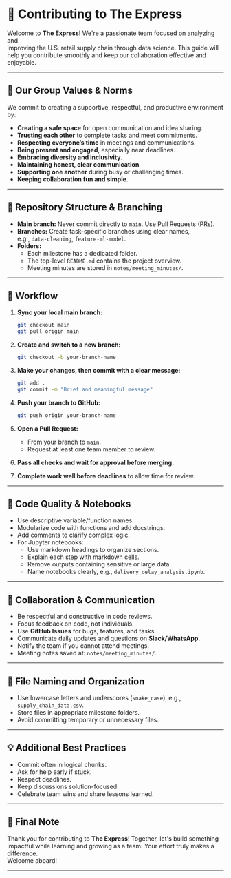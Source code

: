 # 🤝 Contributing to The Express

Welcome to **The Express**! We're a passionate team focused on analyzing and  
improving the U.S. retail supply chain through data science. This guide will  
help you contribute smoothly and keep our collaboration effective and enjoyable.

---

## 🎯 Our Group Values & Norms

We commit to creating a supportive, respectful, and productive environment by:

- **Creating a safe space** for open communication and idea sharing.
- **Trusting each other** to complete tasks and meet commitments.
- **Respecting everyone’s time** in meetings and communications.
- **Being present and engaged**, especially near deadlines.
- **Embracing diversity and inclusivity**.
- **Maintaining honest, clear communication**.
- **Supporting one another** during busy or challenging times.
- **Keeping collaboration fun and simple**.

---

## 📁 Repository Structure & Branching

- **Main branch:** Never commit directly to `main`. Use Pull Requests (PRs).
- **Branches:** Create task-specific branches using clear names,  
  e.g., `data-cleaning`, `feature-ml-model`.
- **Folders:**  
  - Each milestone has a dedicated folder.  
  - The top-level `README.md` contains the project overview.  
  - Meeting minutes are stored in `notes/meeting_minutes/`.

---

## 🔄 Workflow

1. **Sync your local main branch:**

    ```bash
    git checkout main
    git pull origin main
    ```

2. **Create and switch to a new branch:**

    ```bash
    git checkout -b your-branch-name
    ```

3. **Make your changes, then commit with a clear message:**

    ```bash
    git add .
    git commit -m "Brief and meaningful message"
    ```

4. **Push your branch to GitHub:**

    ```bash
    git push origin your-branch-name
    ```

5. **Open a Pull Request:**

    - From your branch to `main`.
    - Request at least one team member to review.

6. **Pass all checks and wait for approval before merging.**

7. **Complete work well before deadlines** to allow time for review.

---

## 🧹 Code Quality & Notebooks

- Use descriptive variable/function names.
- Modularize code with functions and add docstrings.
- Add comments to clarify complex logic.
- For Jupyter notebooks:  
  - Use markdown headings to organize sections.  
  - Explain each step with markdown cells.  
  - Remove outputs containing sensitive or large data.  
  - Name notebooks clearly, e.g., `delivery_delay_analysis.ipynb`.

---

## 🙌 Collaboration & Communication

- Be respectful and constructive in code reviews.
- Focus feedback on code, not individuals.
- Use **GitHub Issues** for bugs, features, and tasks.
- Communicate daily updates and questions on **Slack/WhatsApp**.
- Notify the team if you cannot attend meetings.
- Meeting notes saved at: `notes/meeting_minutes/`.

---

## 🔐 File Naming and Organization

- Use lowercase letters and underscores (`snake_case`), e.g., `supply_chain_data.csv`.
- Store files in appropriate milestone folders.
- Avoid committing temporary or unnecessary files.

---

## 💡 Additional Best Practices

- Commit often in logical chunks.
- Ask for help early if stuck.
- Respect deadlines.
- Keep discussions solution-focused.
- Celebrate team wins and share lessons learned.

---

## 🚀 Final Note

Thank you for contributing to **The Express**! Together, let's build something  
impactful while learning and growing as a team. Your effort truly makes a  
difference.  
Welcome aboard!

---
